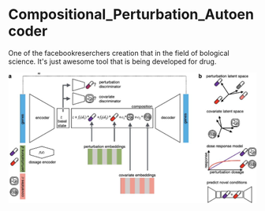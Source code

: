 # Compositional_Perturbation_Autoencoder

One of the facebookreserchers creation that in the field of bological science. It's just awesome tool that is being 
developed for drug.

<img src="CPA.jpg">
